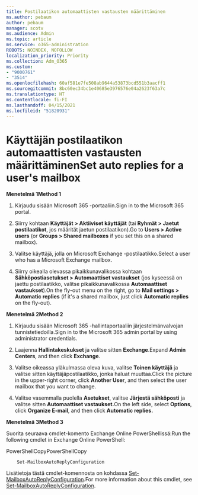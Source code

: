 ```yaml
---
title: Postilaatikon automaattisten vastausten määrittäminen
ms.author: pebaum
author: pebaum
manager: scotv
ms.audience: Admin
ms.topic: article
ms.service: o365-administration
ROBOTS: NOINDEX, NOFOLLOW
localization_priority: Priority
ms.collection: Adm_O365
ms.custom:
- "9000761"
- "3514"
ms.openlocfilehash: 60af581e7fe508ab9644a53873bcd551b3aacff1
ms.sourcegitcommit: 8bc60ec34bc1e40685e3976576e04a2623f63a7c
ms.translationtype: HT
ms.contentlocale: fi-FI
ms.lasthandoff: 04/15/2021
ms.locfileid: "51820931"
---
```

# <a name="set-auto-replies-for-a-users-mailbox"></a><span data-ttu-id="8da47-102">Käyttäjän postilaatikon automaattisten vastausten määrittäminen</span><span class="sxs-lookup"><span data-stu-id="8da47-102">Set auto replies for a user's mailbox</span></span>

<span data-ttu-id="8da47-103">**Menetelmä 1**</span><span class="sxs-lookup"><span data-stu-id="8da47-103">**Method 1**</span></span>

1. <span data-ttu-id="8da47-104">Kirjaudu sisään Microsoft 365 -portaaliin.</span><span class="sxs-lookup"><span data-stu-id="8da47-104">Sign in to the Microsoft 365 portal.</span></span>

2. <span data-ttu-id="8da47-105">Siirry kohtaan **Käyttäjät > Aktiiviset käyttäjät** (tai **Ryhmät > Jaetut postilaatikot**, jos määrität jaetun postilaatikon).</span><span class="sxs-lookup"><span data-stu-id="8da47-105">Go to **Users > Active users** (or **Groups > Shared mailboxes** if you set this on a shared mailbox).</span></span>

3. <span data-ttu-id="8da47-106">Valitse käyttäjä, jolla on Microsoft Exchange -postilaatikko.</span><span class="sxs-lookup"><span data-stu-id="8da47-106">Select a user who has a Microsoft Exchange mailbox.</span></span>

4. <span data-ttu-id="8da47-107">Siirry oikealla olevassa pikaikkunavalikossa kohtaan **Sähköpostiasetukset > Automaattiset vastaukset** (jos kyseessä on jaettu postilaatikko, valitse pikaikkunavalikossa **Automaattiset vastaukset**).</span><span class="sxs-lookup"><span data-stu-id="8da47-107">On the fly-out menu on the right, go to **Mail settings > Automatic replies** (if it's a shared mailbox, just click **Automatic replies** on the fly-out).</span></span>

<span data-ttu-id="8da47-108">**Menetelmä 2**</span><span class="sxs-lookup"><span data-stu-id="8da47-108">**Method 2**</span></span>

1. <span data-ttu-id="8da47-109">Kirjaudu sisään Microsoft 365 -hallintaportaaliin järjestelmänvalvojan tunnistetiedoilla.</span><span class="sxs-lookup"><span data-stu-id="8da47-109">Sign in to the Microsoft 365 admin portal by using administrator credentials.</span></span>

2. <span data-ttu-id="8da47-110">Laajenna **Hallintakeskukset** ja valitse sitten **Exchange**.</span><span class="sxs-lookup"><span data-stu-id="8da47-110">Expand **Admin Centers**, and then click **Exchange**.</span></span>

3. <span data-ttu-id="8da47-111">Valitse oikeassa yläkulmassa oleva kuva, valitse **Toinen käyttäjä** ja valitse sitten käyttäjäpostilaatikko, jonka haluat muuttaa.</span><span class="sxs-lookup"><span data-stu-id="8da47-111">Click the picture in the upper-right corner, click **Another User**, and then select the user mailbox that you want to change.</span></span>

4. <span data-ttu-id="8da47-112">Valitse vasemmalla puolella **Asetukset**, valitse **Järjestä sähköposti** ja valitse sitten **Automaattiset vastaukset.**</span><span class="sxs-lookup"><span data-stu-id="8da47-112">On the left side, select **Options**, click **Organize E-mail**, and then click **Automatic replies.**</span></span>

<span data-ttu-id="8da47-113">**Menetelmä 3**</span><span class="sxs-lookup"><span data-stu-id="8da47-113">**Method 3**</span></span>

<span data-ttu-id="8da47-114">Suorita seuraava cmdlet-komento Exchange Online PowerShellissä:</span><span class="sxs-lookup"><span data-stu-id="8da47-114">Run the following cmdlet in Exchange Online PowerShell:</span></span>

<span data-ttu-id="8da47-115">PowerShellCopy</span><span class="sxs-lookup"><span data-stu-id="8da47-115">PowerShellCopy</span></span>

```
    Set-MailboxAutoReplyConfiguration
```

<span data-ttu-id="8da47-116">Lisätietoja tästä cmdlet-komennosta on kohdassa [Set-MailboxAutoReplyConfiguration](https://docs.microsoft.com/powershell/module/exchange/mailboxes/set-mailboxautoreplyconfiguration).</span><span class="sxs-lookup"><span data-stu-id="8da47-116">For more information about this cmdlet, see [Set-MailboxAutoReplyConfiguration](https://docs.microsoft.com/powershell/module/exchange/mailboxes/set-mailboxautoreplyconfiguration).</span></span>
